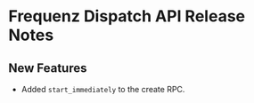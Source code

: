 # Frequenz Dispatch API Release Notes

## New Features

* Added `start_immediately` to the create RPC.

